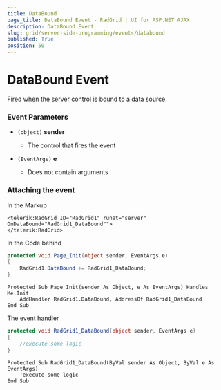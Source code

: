 ```yaml
---
title: DataBound
page_title: DataBound Event - RadGrid | UI for ASP.NET AJAX
description: DataBound Event
slug: grid/server-side-programming/events/databound
published: True
position: 50
---
```


# DataBound Event

Fired when the server control is bound to a data source.

### Event Parameters

* `(object)` **sender**

    * The control that fires the event

* `(EventArgs)` **e**

    * Does not contain arguments

### Attaching the event

In the Markup

````ASP.NET
<telerik:RadGrid ID="RadGrid1" runat="server" OnDataBound="RadGrid1_DataBound"">
</telerik:RadGrid>
````

In the Code behind

````C#
protected void Page_Init(object sender, EventArgs e)
{
    RadGrid1.DataBound += RadGrid1_DataBound;
}
````
````VB
Protected Sub Page_Init(sender As Object, e As EventArgs) Handles Me.Init
    AddHandler RadGrid1.DataBound, AddressOf RadGrid1_DataBound
End Sub
````

The event handler

````C#
protected void RadGrid1_DataBound(object sender, EventArgs e)
{
    //execute some logic
}
````
````VB
Protected Sub RadGrid1_DataBound(ByVal sender As Object, ByVal e As EventArgs)
    'execute some logic
End Sub
````

